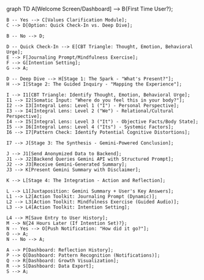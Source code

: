 graph TD
    A[Welcome Screen/Dashboard] --> B{First Time User?};

    B -- Yes --> C[Values Clarification Module];
    C --> D[Option: Quick Check-In vs. Deep Dive];

    B -- No --> D;

    D -- Quick Check-In --> E[CBT Triangle: Thought, Emotion, Behavioral Urge];
    E --> F[Journaling Prompt/Mindfulness Exercise];
    F --> G[Intention Setting];
    G --> A;

    D -- Deep Dive --> H[Stage 1: The Spark - "What's Present?"];
    H --> I[Stage 2: The Guided Inquiry - "Mapping the Experience"];

    I --> I1[CBT Triangle: Identify Thought, Emotion, Behavioral Urge];
    I1 --> I2[Somatic Input: "Where do you feel this in your body?"];
    I2 --> I3[Integral Lens: Level 1 ("I") - Personal Perspective];
    I3 --> I4[Integral Lens: Level 2 ("We") - Relational/Cultural Perspective];
    I4 --> I5[Integral Lens: Level 3 ("It") - Objective Facts/Body State];
    I5 --> I6[Integral Lens: Level 4 ("Its") - Systemic Factors];
    I6 --> I7[Pattern Check: Identify Potential Cognitive Distortions];

    I7 --> J[Stage 3: The Synthesis - Gemini-Powered Conclusion];

    J --> J1[Send Anonymized Data to Backend];
    J1 --> J2[Backend Queries Gemini API with Structured Prompt];
    J2 --> J3[Receive Gemini-Generated Summary];
    J3 --> K[Present Gemini Summary with Disclaimer];

    K --> L[Stage 4: The Integration - Action and Reflection];

    L --> L1[Juxtaposition: Gemini Summary + User's Key Answers];
    L1 --> L2[Action Toolkit: Journaling Prompt (Dynamic)];
    L2 --> L3[Action Toolkit: Mindfulness Exercise (Guided Audio)];
    L3 --> L4[Action Toolkit: Intention Setting];

    L4 --> M[Save Entry to User History];
    M --> N{24 Hours Later (If Intention Set)?};
    N -- Yes --> O[Push Notification: "How did it go?"];
    O --> A;
    N -- No --> A;

    A --> P[Dashboard: Reflection History];
    P --> Q[Dashboard: Pattern Recognition (Notifications)];
    Q --> R[Dashboard: Growth Visualization];
    R --> S[Dashboard: Data Export];
    S --> A;